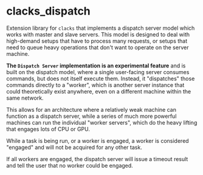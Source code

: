 # clacks_dispatch

Extension library for `clacks` that implements a dispatch server model which works with master and slave servers.
This model is designed to deal with high-demand setups that have to process many requests, or setups that need to queue
heavy operations that don't want to operate on the server machine.

**The `Dispatch Server` implementation is an experimental feature** and is built on the dispatch model, where a
single user-facing server consumes commands, but does not itself execute them. Instead, it "dispatches" those commands
directly to a "worker", which is another server instance that could theoretically exist anywhere, even on a different
machine within the same network.

This allows for an architecture where a relatively weak machine can function as a dispatch server, while a series of
much more powerful machines can run the individual "worker servers", which do the heavy lifting that engages lots of CPU
or GPU.

While a task is being run, or a worker is engaged, a worker is considered "engaged" and will not be acquired for any
other task.

If all workers are engaged, the dispatch server will issue a timeout result and tell the user that no worker could be
engaged.

